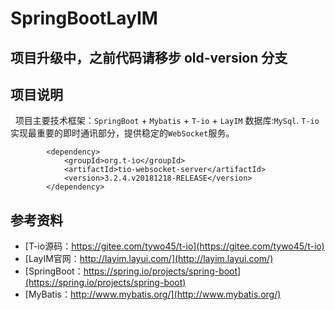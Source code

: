 # SpringBootLayIM

## 项目升级中，之前代码请移步 old-version 分支

## 项目说明
&nbsp;&nbsp;项目主要技术框架：`SpringBoot` + `Mybatis` + `T-io` + `LayIM`  数据库:`MySql`. `T-io`实现最重要的即时通讯部分，提供稳定的`WebSocket`服务。

```
        <dependency>
            <groupId>org.t-io</groupId>
            <artifactId>tio-websocket-server</artifactId>
            <version>3.2.4.v20181218-RELEASE</version>
        </dependency>
```

## 参考资料

* [T-io源码：https://gitee.com/tywo45/t-io](https://gitee.com/tywo45/t-io)
* [LayIM官网：http://layim.layui.com/](http://layim.layui.com/)
* [SpringBoot：https://spring.io/projects/spring-boot](https://spring.io/projects/spring-boot)
* [MyBatis：http://www.mybatis.org/](http://www.mybatis.org/)
